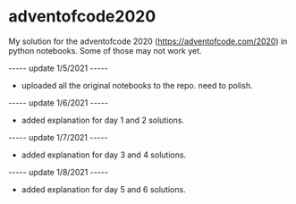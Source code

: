 # adventofcode2020
My solution for the adventofcode 2020 (https://adventofcode.com/2020) in python notebooks. Some of those may not work yet.

----- update 1/5/2021 -----
- uploaded all the original notebooks to the repo. need to polish.

----- update 1/6/2021 -----
- added explanation for day 1 and 2 solutions.

----- update 1/7/2021 -----
- added explanation for day 3 and 4 solutions.

----- update 1/8/2021 -----
- added explanation for day 5 and 6 solutions.
